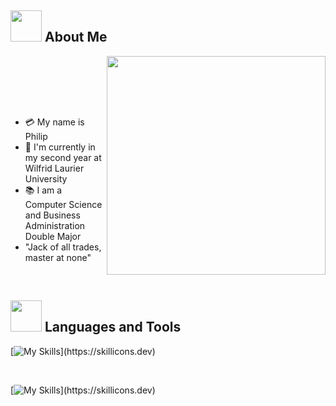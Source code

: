 ## <img src="https://raw.githubusercontent.com/nixin72/nixin72/master/wave.gif" width="50px" height="50px"></img> About Me

&nbsp;
&nbsp;
&nbsp;
&nbsp;
<img src="https://media3.giphy.com/media/v1.Y2lkPTc5MGI3NjExNHZqMmoxbmV2N3FsMWN2eDNqcGF5MnNjazJxZTZkb3dsN2lzejl5MSZlcD12MV9pbnRlcm5hbF9naWZfYnlfaWQmY3Q9Zw/IfPE0x5gfa5ctKpph6/giphy.gif" width="350" align="right"/>

<br>
<br>
<br>

* 💳 My name is Philip 
* 🏫 I'm currently in my second year at Wilfrid Laurier University
* 📚 I am a Computer Science and Business Administration Double Major
* "Jack of all trades, master at none" 

<br>

## <img src="https://media2.giphy.com/media/QssGEmpkyEOhBCb7e1/giphy.gif?cid=ecf05e47a0n3gi1bfqntqmob8g9aid1oyj2wr3ds3mg700bl&rid=giphy.gif" width="50px" height="50px"> Languages and Tools

[![My Skills](https://skillicons.dev/icons?i=c,java,python,mysql,)](https://skillicons.dev)

<br>

[![My Skills](https://skillicons.dev/icons?i=vscode,eclipse,)](https://skillicons.dev)
